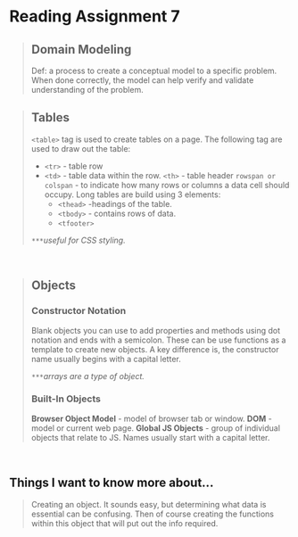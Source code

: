# Reading Assignment 7

> ## Domain Modeling
>
>Def: a process to create a conceptual model to a specific problem. When done correctly, the model can help verify and validate understanding of the problem.

> ## Tables
>
>`<table>` tag is used to create tables on a page. The following tag are used to draw out the table:
> - `<tr>` - table row
> - `<td>` - table data within the row.
>`<th>` - table header
>`rowspan or colspan` - to indicate how many rows or columns a data cell should occupy.
>Long tables are build using 3 elements:
>   - `<thead>` -headings of the table.
>   - `<tbody>` - contains rows of data.
>   - `<tfooter>` 
>
>*`***`useful for CSS styling.*

<br/>

> ## Objects
>
> ### Constructor Notation
>
>Blank objects you can use to add properties and methods using dot notation and ends with a semicolon. These can be use functions as a template to create new objects. A key difference is, the constructor name usually begins with a capital letter.
>
>*`***`arrays are a type of object.*
>
> ### Built-In Objects
>
>**Browser Object Model** - model of browser tab or window.
>**DOM** - model or current web page.
>**Global JS Objects** - group of individual objects that relate to JS. Names usually start with a capital letter.

<br/>

## Things I want to know more about...

>Creating an object. It sounds easy, but determining what data is essential can be confusing. Then of course creating the functions within this object that will put out the info required.